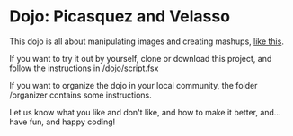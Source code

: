 Dojo: Picasquez and Velasso
==========================

This dojo is all about manipulating images and creating mashups, [like this][Warhol-vs-Da-Vinci].

If you want to try it out by yourself, clone or download this project, and follow the instructions in /dojo/script.fsx 

If you want to organize the dojo in your local community, the folder /organizer contains some instructions.  

Let us know what you like and don't like, and how to make it better, and... have fun, and happy coding!

[Warhol-vs-Da-Vinci]: https://twitter.com/orlandpm/status/510483892889845761/photo/1 "mashup of Warhol and Da Vinci paintings" 
